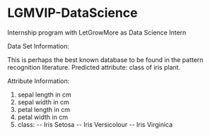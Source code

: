 # LGMVIP-DataScience
Internship program with LetGrowMore as Data Science Intern

Data Set Information:

This is perhaps the best known database to be found in the pattern recognition literature.
Predicted attribute: class of iris plant.

Attribute Information:

1. sepal length in cm
2. sepal width in cm
3. petal length in cm
4. petal width in cm
5. class:
-- Iris Setosa
-- Iris Versicolour
-- Iris Virginica


